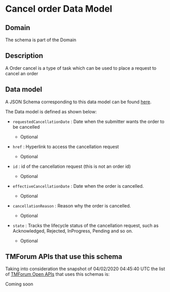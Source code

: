 # Cancel order Data Model

## Domain

The  schema is part of the  Domain

## Description

A Order cancel is a type of task which  can  be used to place a request to cancel an order

## Data model

A JSON Schema corresponding to this data model can be found
[here](https://github.com/tmforum-rand/schemas/blob/candidates/Product/CancelOrder.schema.json).

The Data model is defined as shown below:
- `requestedCancellationDate` : Date when the submitter wants the order to be cancelled

  - Optional

- `href` : Hyperlink to access the cancellation request

  - Optional

- `id` : id of the cancellation request (this is not an order id)

  - Optional

- `effectiveCancellationDate` : Date when the order is cancelled.

  - Optional

- `cancellationReason` : Reason why the order is cancelled.

  - Optional

- `state` : Tracks the lifecycle status of the cancellation request, such as Acknowledged, Rejected, InProgress, Pending and so on.

  - Optional





## TMForum APIs that use this schema

Taking into consideration the snapshot of 04/02/2020 04:45:40 UTC the list of [TMForum Open APIs](https://www.tmforum.org/open-apis/) that uses this schemas is:

Coming soon